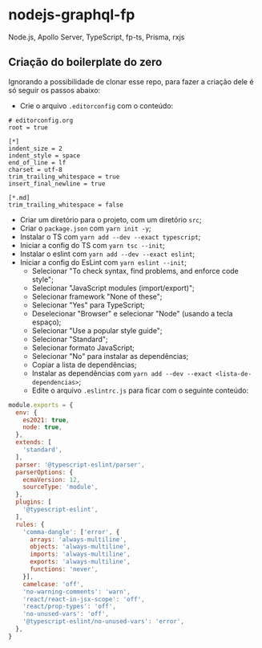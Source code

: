# nodejs-graphql-fp

Node.js, Apollo Server, TypeScript, fp-ts, Prisma, rxjs

## Criação do boilerplate do zero

Ignorando a possibilidade de clonar esse repo, para fazer a criação dele é só seguir
os passos abaixo:

- Crie o arquivo `.editorconfig` com o conteúdo:

```editorconfig
# editorconfig.org
root = true

[*]
indent_size = 2
indent_style = space
end_of_line = lf
charset = utf-8
trim_trailing_whitespace = true
insert_final_newline = true

[*.md]
trim_trailing_whitespace = false
```

- Criar um diretório para o projeto, com um diretório `src`;
- Criar o `package.json` com `yarn init -y`;
- Instalar o TS com `yarn add --dev --exact typescript`;
- Iniciar a config do TS com `yarn tsc --init`;
- Instalar o eslint com `yarn add --dev --exact eslint`;
- Iniciar a config do EsLint com `yarn eslint --init`;
  - Selecionar "To check syntax, find problems, and enforce code style";
  - Selecionar "JavaScript modules (import/export)";
  - Selecionar framework "None of these";
  - Selecionar "Yes" para TypeScript;
  - Deselecionar "Browser" e selecionar "Node" (usando a tecla espaço);
  - Selecionar "Use a popular style guide";
  - Selecionar "Standard";
  - Selecionar formato JavaScript;
  - Selecionar "No" para instalar as dependências;
  - Copiar a lista de dependências;
  - Instalar as dependências com `yarn add --dev --exact <lista-de-dependencias>`;
  - Edite o arquivo `.eslintrc.js` para ficar com o seguinte conteúdo:

```js
module.exports = {
  env: {
    es2021: true,
    node: true,
  },
  extends: [
    'standard',
  ],
  parser: '@typescript-eslint/parser',
  parserOptions: {
    ecmaVersion: 12,
    sourceType: 'module',
  },
  plugins: [
    '@typescript-eslint',
  ],
  rules: {
    'comma-dangle': ['error', {
      arrays: 'always-multiline',
      objects: 'always-multiline',
      imports: 'always-multiline',
      exports: 'always-multiline',
      functions: 'never',
    }],
    camelcase: 'off',
    'no-warning-comments': 'warn',
    'react/react-in-jsx-scope': 'off',
    'react/prop-types': 'off',
    'no-unused-vars': 'off',
    '@typescript-eslint/no-unused-vars': 'error',
  },
}
```

